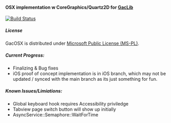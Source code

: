 #### OSX implementation w CoreGraphics/Quartz2D for [GacLib](http://www.gaclib.net)

[![Build Status](https://travis-ci.org/darkfall/Gaclib_OSX.svg?branch=master)](https://travis-ci.org/darkfall/Gaclib_OSX)

##### License
GacOSX is distributed under [Microsoft Public License (MS-PL)](http://www.microsoft.com/en-us/openness/licenses.aspx#MPL).

##### Current Progress:
* Finalizing & Bug fixes
* iOS proof of concept implementation is in iOS branch, which may not be updated / synced with the main branch as its just something for fun.

##### Known Issues/Limiations:
* Global keyboard hook requires Accessibility priviledge
* Tabview page switch button will show up initially
* AsyncService::Semaphore::WaitForTime

